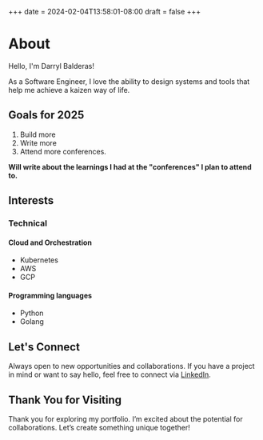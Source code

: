 +++
date = 2024-02-04T13:58:01-08:00
draft = false
+++
# About

Hello, I'm  Darryl Balderas!

As a Software Engineer, I love the ability to design systems and tools that help me achieve a kaizen way of life.

## Goals for 2025

1. Build more
2. Write more
3. Attend more conferences.

**Will write about the learnings I had at the "conferences" I plan to attend to.**

## Interests

### Technical

#### Cloud and Orchestration

* Kubernetes
* AWS
* GCP

#### Programming languages

* Python
* Golang

## Let's Connect

Always open to new opportunities and collaborations. If you have a project in mind or want to say hello, feel free to connect via [LinkedIn](https://www.linkedin.com/in/darrylbalderas/).

## Thank You for Visiting

Thank you for exploring my portfolio. I’m excited about the potential for collaborations. Let’s create something unique together!
